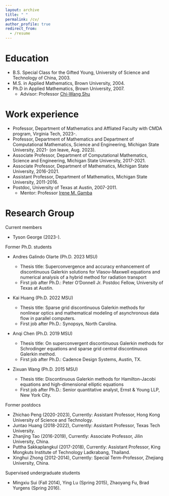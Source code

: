 ```yaml
---
layout: archive
title: " "
permalink: /cv/
author_profile: true
redirect_from:
  - /resume
---
```






Education
======
* B.S. Special Class for the Gifted Young, University of Science and Technology of China, 2003.
* M.S. in Applied Mathematics, Brown University, 2004.
* Ph.D  in Applied Mathematics, Brown University, 2007.
    * Advisor: Professor [Chi-Wang Shu](https://www.dam.brown.edu/people/shu/)

Work experience
======
* Professor, Department of Mathematics and Affliated Faculty with CMDA program, Virginia Tech, 2023-.
* Professor, Department of Mathematics and Department of Computational Mathematics, Science and Engineering, Michigan State University, 2021- (on leave, Aug. 2023).
* Associate Professor,  Department of Computational Mathematics, Science and Engineering,  Michigan State University, 2017-2021.
* Associate Professor,  Department of Mathematics, Michigan State University, 2016-2021.
* Assistant Professor, Department of Mathematics, Michigan State University, 2011-2016.
* Postdoc, University of Texas at Austin, 2007-2011.
    * Mentor: Professor [Irene M. Gamba](https://web.ma.utexas.edu/users/gamba/)

<!---
Awards and grants
======
Current

* Co-PI, DOE MMICC [CHaRMNET](https://charmnet-mmicc.github.io/) , 2022-2027.
* PI, NSF DMS-2011838, Development of adaptive sparse grid discontinuous Galerkin methods for multiscale kinetic simulations in plasmas, 2020-2023.


Completed
* Co-PI, NSF DGE-2152014, Harnessing the data revolution to enable predictive multi-scale modeling across STEM, 2022-2023.
* Co-PI, NSF AST-2008004, A data-driven approach to multiscale methods for scalable transport in neutron star mergers and complex plasmas, 2020-2023.
* **Simons Fellow**, 2018.
* PI, NSF DMS-1720023, 2017-2020.
* PI, **NSF CAREER Award** (DMS-1453661), 2015-2020.
* PI, NSF DMS-1318186, 2013-2016.
* Co-PI, AFOSR FA9550-12-1-0343, 2012-2017.
* PI, NSF DMS-1016001/1217563, 2010-2014.

<br>
-->


  

Research Group
======
Current members
* Tyson George (2023-).


Former Ph.D. students
* Andres Galindo Olarte (Ph.D. 2023 MSU)
   * Thesis title: Superconvergence and accuracy enhancement of discontinuous Galerkin solutions for Vlasov-Maxwell equations and numerical analysis of a hybrid method for radiation transport 
   * First job after Ph.D.: Peter O’Donnell Jr. Postdoc Fellow, University of Texas at Austin.
    
* Kai Huang (Ph.D. 2022 MSU)
   * Thesis title: Sparse grid discontinuous Galerkin methods for nonlinear optics and mathematical modeling of asynchronous data flow in parallel computers.
   * First job after Ph.D.: Synopsys, North Carolina.

* Anqi Chen (Ph.D. 2019 MSU)
   * Thesis title: On superconvergent discontinuous Galerkin methods for Schrodinger equations and sparse grid central discontinuous Galerkin method.
   * First job after Ph.D.: Cadence Design Systems, Austin, TX.
       
* Zixuan Wang (Ph.D. 2015 MSU)
   * Thesis title: Discontinuous Galerkin methods for Hamilton-Jacobi equations and high-dimensional elliptic equations 
   * First job after Ph.D.: Senior quantitative analyst, Ernst & Young LLP, New York City.

Former postdocs
* Zhichao Peng (2020-2023), Currently: Assistant Professor, Hong Kong University of Science and Technology.
* Juntao Huang (2018-2022), Currently: Assistant Professor, Texas Tech University.
* Zhanjing Tao (2016-2019), Currently: Associate Professor, Jilin University, China.
* Puttha Sakkaplangkul (2017-2018), Currently: Assistant Professor, King Mongkuts Institute of Technology Ladkrabang, Thailand.
* Xinghui Zhong (2012-2014), Currently: Special Term-Professor, Zhejiang University, China.

Supervised undergraduate students
* Mingxiu Sui (Fall 2014), Ying Lu (Spring 2015), Zhaoyang Fu, Brad Yurgens (Spring 2016).


